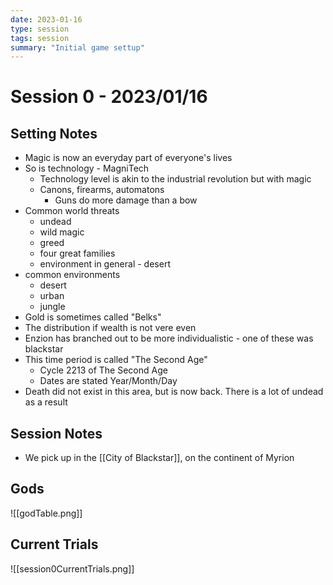 ```yaml
---
date: 2023-01-16
type: session
tags: session
summary: "Initial game settup"
---
```


# Session 0 - 2023/01/16

## Setting Notes
- Magic is now an everyday part of everyone's lives
- So is technology - MagniTech
	- Technology level is akin to the industrial revolution but with magic
	- Canons, firearms, automatons 
		- Guns do more damage than a bow
- Common world threats
	- undead
	- wild magic
	- greed
	- four great families
	- environment in general - desert
- common environments
	- desert
	- urban
	- jungle
- Gold is sometimes called "Belks"
- The distribution if wealth is not vere even 
- Enzion has branched out to be more individualistic - one of these was blackstar
- This time period is called "The Second Age"
	- Cycle 2213 of The Second Age
	- Dates are stated Year/Month/Day
- Death did not exist in this area, but is now back. There is a lot of undead as a result

## Session Notes
- We pick up in the [[City of Blackstar]], on the continent of Myrion

## Gods
![[godTable.png]]

## Current Trials
![[session0CurrentTrials.png]]

